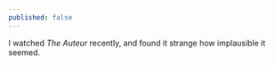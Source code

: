 ```yaml
---
published: false
---
```


I watched *The Auteur* recently, and found it strange how implausible it seemed.